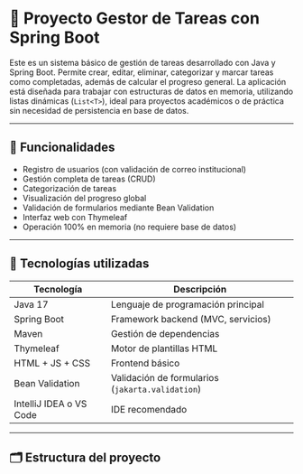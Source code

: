 # 📌 Proyecto Gestor de Tareas con Spring Boot

Este es un sistema básico de gestión de tareas desarrollado con Java y Spring Boot. Permite crear, editar, eliminar, categorizar y marcar tareas como completadas, además de calcular el progreso general. La aplicación está diseñada para trabajar con estructuras de datos en memoria, utilizando listas dinámicas (`List<T>`), ideal para proyectos académicos o de práctica sin necesidad de persistencia en base de datos.

---

## 🚀 Funcionalidades

- Registro de usuarios (con validación de correo institucional)
- Gestión completa de tareas (CRUD)
- Categorización de tareas
- Visualización del progreso global
- Validación de formularios mediante Bean Validation
- Interfaz web con Thymeleaf
- Operación 100% en memoria (no requiere base de datos)

---

## 🧠 Tecnologías utilizadas

| Tecnología         | Descripción                          |
|-------------------|--------------------------------------|
| Java 17           | Lenguaje de programación principal   |
| Spring Boot       | Framework backend (MVC, servicios)   |
| Maven             | Gestión de dependencias              |
| Thymeleaf         | Motor de plantillas HTML             |
| HTML + JS + CSS   | Frontend básico                      |
| Bean Validation   | Validación de formularios (`jakarta.validation`) |
| IntelliJ IDEA o VS Code | IDE recomendado                 |

---

## 🗂️ Estructura del proyecto

